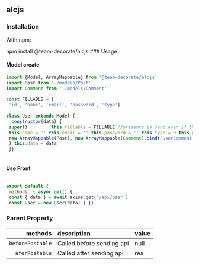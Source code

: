 
  
## alcjs  
  
### Installation  
  
With npm:  
  
 npm install @team-decorate/alcjs  ### Usage  
  
#### Model create  
```js  
import {Model, ArrayMappable} from '@team-decorate/alcjs'  
import Post from './models/Post'  
import Comment from './models/Comment'  
  
const FILLABLE = [  
 'id', 'name', 'email', 'password', 'type']  
  
class User extends Model {  
  constructor(data) {  
 super()         this.fillable = FILLABLE //presents is send even if the field is empty this.presents = ['type']         this.id = 0  
 this.name = '' this.email = '' this.password = '' this.type = 0 this.posts = [] this.userComments = []         this.arrayMap(  
 new ArrayMappable(Post), new ArrayMappable(Comment).bind('userComment')  
 ) this.data = data  
 }}  
  
```  
  
#### Use Front  
```js  
  
export default {  
 methods: { async get() {  
 const { data } = await axios.get('/api/user')  
 const user = new User(data) } }}  
```  
  
### Parent Property  
  
|    methods | description |  value |
|-----------:|:-------------------------------------------| :----| 
|    `beforePostable` | Called before sending api         |  null
| `aferPostable` | Called after sending api |  res